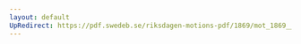 ```yaml
---
layout: default
UpRedirect: https://pdf.swedeb.se/riksdagen-motions-pdf/1869/mot_1869__ak__00223/mot_1869__ak__00223_002.pdf
---
```


